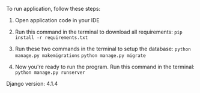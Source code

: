 To run application, follow these steps:

1. Open application code in your IDE

2. Run this command in the terminal to download all requirements:
`pip install -r requirements.txt`

3. Run these two commands in the terminal to setup the database:
`python manage.py makemigrations`
`python manage.py migrate`

4. Now you're ready to run the program. Run this command in the terminal:
`python manage.py runserver`

Django version: 4.1.4
